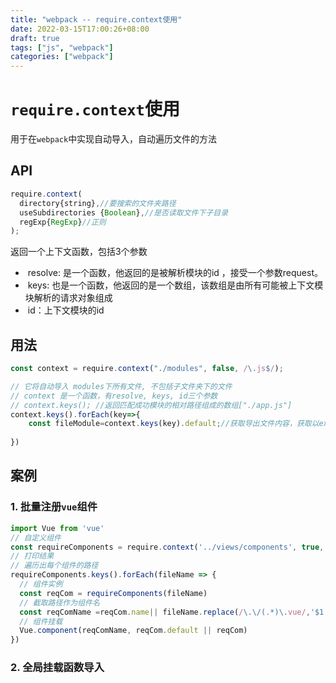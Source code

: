 ```yaml
---
title: "webpack -- require.context使用"
date: 2022-03-15T17:00:26+08:00
draft: true
tags: ["js", "webpack"]
categories: ["webpack"]
---
```


# `require.context`使用



用于在`webpack`中实现自动导入，自动遍历文件的方法



## API



```js
require.context(
  directory{string},//要搜索的文件夹路径
  useSubdirectories {Boolean},//是否读取文件下子目录
  regExp{RegExp}//正则
);
```



返回一个上下文函数，包括3个参数

- ​    resolve: 是一个函数，他返回的是被解析模块的id ，接受一个参数request。
- ​    keys: 也是一个函数，他返回的是一个数组，该数组是由所有可能被上下文模块解析的请求对象组成
- ​    id：上下文模块的id



## 用法



```js
const context = require.context("./modules", false, /\.js$/);

// 它将自动导入 modules下所有文件, 不包括子文件夹下的文件
// context 是一个函数，有resolve, keys, id三个参数
// context.keys(); //返回匹配成功模块的相对路径组成的数组["./app.js"]
context.keys().forEach(key=>{
    const fileModule=context.keys(key).default;//获取导出文件内容，获取以export.default方式导出的文件内容
    
})

```



## 案例



### 1. 批量注册`vue`组件



```js
import Vue from 'vue'
// 自定义组件
const requireComponents = require.context('../views/components', true, /\.vue/)
// 打印结果
// 遍历出每个组件的路径
requireComponents.keys().forEach(fileName => {
  // 组件实例
  const reqCom = requireComponents(fileName)
  // 截取路径作为组件名
  const reqComName =reqCom.name|| fileName.replace(/\.\/(.*)\.vue/,'$1')
  // 组件挂载
  Vue.component(reqComName, reqCom.default || reqCom)
})
```



### 2. 全局挂载函数导入


